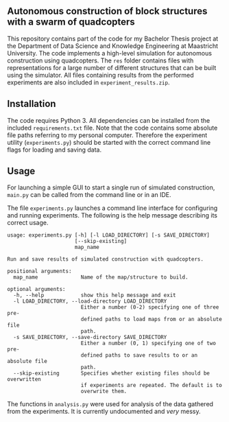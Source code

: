 ## Autonomous construction of block structures with a swarm of quadcopters

This repository contains part of the code for my Bachelor Thesis project at the Department of Data Science and Knowledge Engineering at Maastricht University. The code implements a high-level simulation for autonomous construction using quadcopters. The `res` folder contains files with representations for a large number of different structures that can be built using the simulator. All files containing results from the performed experiments are also included in `experiment_results.zip`.

## Installation

The code requires Python 3. All dependencies can be installed from the included `requirements.txt` file. Note that the code contains some absolute file paths referring to my personal computer. Therefore the experiment utility (`experiments.py`) should be started with the correct command line flags for loading and saving data.

## Usage

For launching a simple GUI to start a single run of simulated construction, `main.py` can be called from the command line or in an IDE.

The file `experiments.py` launches a command line interface for configuring and running experiments. The following is the help message describing its correct usage. 

```commandline
usage: experiments.py [-h] [-l LOAD_DIRECTORY] [-s SAVE_DIRECTORY]
                      [--skip-existing]
                      map_name

Run and save results of simulated construction with quadcopters.

positional arguments:
  map_name              Name of the map/structure to build.

optional arguments:
  -h, --help            show this help message and exit
  -l LOAD_DIRECTORY, --load-directory LOAD_DIRECTORY
                        Either a number (0-2) specifying one of three pre-
                        defined paths to load maps from or an absolute file
                        path.
  -s SAVE_DIRECTORY, --save-directory SAVE_DIRECTORY
                        Either a number (0, 1) specifying one of two pre-
                        defined paths to save results to or an absolute file
                        path.
  --skip-existing       Specifies whether existing files should be overwritten
                        if experiments are repeated. The default is to
                        overwrite them.
```

The functions in `analysis.py` were used for analysis of the data gathered from the experiments. It is currently undocumented and *very* messy.